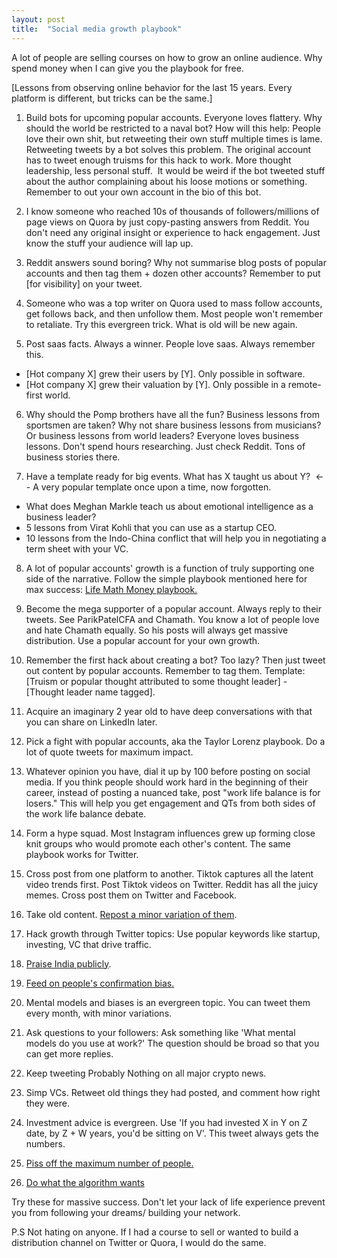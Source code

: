 ```yaml
---
layout: post
title:  "Social media growth playbook"
---
```


A lot of people are selling courses on how to grow an online audience. Why spend money when I can give you the playbook for free.

[Lessons from observing online behavior for the last 15 years. Every platform is different, but tricks can be the same.]

1. Build bots for upcoming popular accounts. Everyone loves flattery. Why should the world be restricted to a naval bot? How will this help: People love their own shit, but retweeting their own stuff multiple times is lame. Retweeting tweets by a bot solves this problem. The original account has to tweet enough truisms for this hack to work. More thought leadership, less personal stuff.  It would be weird if the bot tweeted stuff about the author complaining about his loose motions or something. Remember to out your own account in the bio of this bot.

2. I know someone who reached 10s of thousands of followers/millions of page views on Quora by just copy-pasting answers from Reddit. You don't need any original insight or experience to hack engagement. Just know the stuff your audience will lap up.

3. Reddit answers sound boring? Why not summarise blog posts of popular accounts and then tag them + dozen other accounts? Remember to put [for visibility] on your tweet.

4. Someone who was a top writer on Quora used to mass follow accounts, get follows back, and then unfollow them. Most people won't remember to retaliate. Try this evergreen trick. What is old will be new again.

5. Post saas facts. Always a winner. People love saas. Always remember this.
  - [Hot company X] grew their users by [Y]. Only possible in software.
  - [Hot company X] grew their valuation by [Y]. Only possible in a remote-first world.

6. Why should the Pomp brothers have all the fun? Business lessons from sportsmen are taken? Why not share business lessons from musicians? Or business lessons from world leaders? Everyone loves business lessons. Don't spend hours researching. Just check Reddit. Tons of business stories there.

7. Have a template ready for big events. What has X taught us about Y?  <-- A very popular template once upon a time, now forgotten.
  - What does Meghan Markle teach us about emotional intelligence as a business leader?
  - 5 lessons from Virat Kohli that you can use as a startup CEO.
  - 10 lessons from the Indo-China conflict that will help you in negotiating a term sheet with your VC.

8. A lot of popular accounts' growth is a function of truly supporting one side of the narrative. Follow the simple playbook mentioned here for max success: [Life Math Money playbook.](https://manassaloi.com/2020/01/30/life-math-money.html)

9. Become the mega supporter of a popular account. Always reply to their tweets. See ParikPatelCFA and Chamath. You know a lot of people love and hate Chamath equally. So his posts will always get massive distribution. Use a popular account for your own growth.

10. Remember the first hack about creating a bot? Too lazy? Then just tweet out content by popular accounts. Remember to tag them. Template: [Truism or popular thought attributed to some thought leader] - [Thought leader name tagged].

11. Acquire an imaginary 2 year old to have deep conversations with that you can share on LinkedIn later.

12. Pick a fight with popular accounts, aka the Taylor Lorenz playbook. Do a lot of quote tweets for maximum impact.

13. Whatever opinion you have, dial it up by 100 before posting on social media. If you think people should work hard in the beginning of their career, instead of posting a nuanced take, post "work life balance is for losers." This will help you get engagement and QTs from both sides of the work life balance debate.

14. Form a hype squad. Most Instagram influences grew up forming close knit groups who would promote each other's content. The same playbook works for Twitter.

15. Cross post from one platform to another. Tiktok captures all the latent video trends first. Post Tiktok videos on Twitter. Reddit has all the juicy memes. Cross post them on Twitter and Facebook.

16. Take old content. [Repost a minor variation of them](https://twitter.com/ShaanVP/status/1412463012464631809).

17. Hack growth through Twitter topics: Use popular keywords like startup, investing, VC that drive traffic.

18. [Praise India publicly](https://twitter.com/kunalb11/status/1423485436572233728?s=20).

19. [Feed on people's confirmation bias.](https://manassaloi.com/2021/09/20/confirmation-bias.html)

20. Mental models and biases is an evergreen topic. You can tweet them every month, with minor variations.

21. Ask questions to your followers: Ask something like 'What mental models do you use at work?' The question should be broad so that you can get more replies.

22. Keep tweeting Probably Nothing on all major crypto news.

23. Simp VCs. Retweet old things they had posted, and comment how right they were.

24. Investment advice is evergreen. Use 'If you had invested X in Y on Z date, by Z + W years, you'd be sitting on V'. This tweet always gets the numbers.

25. [Piss off the maximum number of people.](https://twitter.com/nikitabier/status/1351653385133408258?s=20)

26. [Do what the algorithm wants](https://perell.com/essay/annual-review-2021/#:~:text=Twitter%E2%80%99s%20algorithm%20is%20increasingly%20promoting%20threads)

Try these for massive success. Don't let your lack of life experience prevent you from following your dreams/ building your network.

P.S Not hating on anyone. If I had a course to sell or wanted to build a distribution channel on Twitter or Quora, I would do the same.
